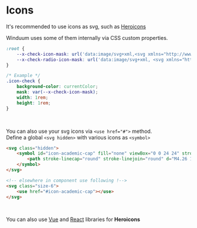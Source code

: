 # Icons

It's recommended to use icons as svg, such as [Heroicons](https://heroicons.com/)

Winduum uses some of them internally via CSS custom properties.

```css
:root {
    --x-check-icon-mask: url('data:image/svg+xml,<svg xmlns="http://www.w3.org/2000/svg" fill="none" viewBox="0 0 24 24" stroke="currentColor"><path stroke-linecap="round" stroke-linejoin="round" stroke-width="2" d="M5 13l4 4L19 7" /></svg>');
    --x-check-radio-icon-mask: url('data:image/svg+xml, <svg xmlns="http://www.w3.org/2000/svg" viewBox="0 0 512 512"><path fill="currentColor" d="M256 160c-53.019 0-96 42.981-96 96v0c0 53.019 42.981 96 96 96v0c53.019 0 96-42.981 96-96v0c0-53.019-42.981-96-96-96z"></path></svg>');
}

/* Example */
.icon-check {
    background-color: currentColor;
    mask: var(--x-check-icon-mask);
    width: 1rem;
    height: 1rem;
}
```
<br>

You can also use your svg icons via `<use href="#">` method.<br>
Define a global `<svg hidden>` with various icons as `<symbol>`

```html
<svg class="hidden">
    <symbol id="icon-academic-cap" fill="none" viewBox="0 0 24 24" stroke="currentColor">
        <path stroke-linecap="round" stroke-linejoin="round" d="M4.26 10.147a60.436 60.436 0 00-.491 6.347A48.627 48.627 0 0112 20.904a48.627 48.627 0 018.232-4.41 60.46 60.46 0 00-.491-6.347m-15.482 0a50.57 50.57 0 00-2.658-.813A59.905 59.905 0 0112 3.493a59.902 59.902 0 0110.399 5.84c-.896.248-1.783.52-2.658.814m-15.482 0A50.697 50.697 0 0112 13.489a50.702 50.702 0 017.74-3.342M6.75 15a.75.75 0 100-1.5.75.75 0 000 1.5zm0 0v-3.675A55.378 55.378 0 0112 8.443m-7.007 11.55A5.981 5.981 0 006.75 15.75v-1.5" />
    </symbol>
</svg>

<!-- elsewhere in component use following !-->
<svg class="size-6">
    <use href="#icon-academic-cap"></use>
</svg>
```

<br>

You can also use [Vue](https://github.com/tailwindlabs/heroicons#vue) and [React](https://github.com/tailwindlabs/heroicons#react) libraries for **Heroicons**
